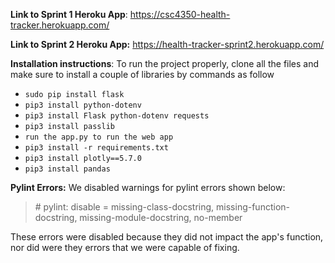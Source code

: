 **Link to Sprint 1 Heroku App**:
https://csc4350-health-tracker.herokuapp.com/

**Link to Sprint 2 Heroku App:**
https://health-tracker-sprint2.herokuapp.com/

**Installation instructions**:
To run the project properly, clone all the files and make sure to install a couple of libraries by commands as follow

- `sudo pip install flask`
- `pip3 install python-dotenv`
- `pip3 install Flask python-dotenv requests`
- `pip3 install passlib`
- `run the app.py to run the web app`
- `pip3 install -r requirements.txt`
- `pip3 install plotly==5.7.0`
- `pip3 install pandas`

**Pylint Errors:**
We disabled warnings for pylint errors shown below:

> \# pylint: disable = missing-class-docstring, missing-function-docstring, missing-module-docstring, no-member

These errors were disabled because they did not impact the app's function, nor did were they errors that we were capable of fixing.
